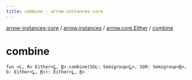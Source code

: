 ```yaml
---
title: combine - arrow-instances-core
---
```


[arrow-instances-core](../../index.html) / [arrow.instances](../index.html) / [arrow.core.Either](index.html) / [combine](./combine.html)

# combine

`fun <L, R> Either<`[`L`](combine.html#L)`, `[`R`](combine.html#R)`>.combine(SGL: Semigroup<`[`L`](combine.html#L)`>, SGR: Semigroup<`[`R`](combine.html#R)`>, b: Either<`[`L`](combine.html#L)`, `[`R`](combine.html#R)`>): Either<`[`L`](combine.html#L)`, `[`R`](combine.html#R)`>`